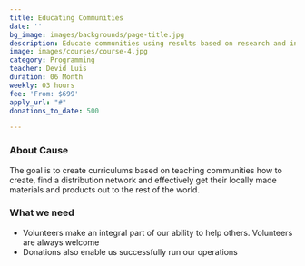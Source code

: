 ```yaml
---
title: Educating Communities
date: ''
bg_image: images/backgrounds/page-title.jpg
description: Educate communities using results based on research and innovation efforts
image: images/courses/course-4.jpg
category: Programming
teacher: Devid Luis
duration: 06 Month
weekly: 03 hours
fee: 'From: $699'
apply_url: "#"
donations_to_date: 500

---
```

### About Cause

The goal is to create curriculums based on teaching communities how to create, find a distribution network and effectively get their locally made materials and products out to the rest of the world.

### What we need

* Volunteers make an integral part of our ability to help others. Volunteers are always welcome
* Donations also enable us successfully run our operations